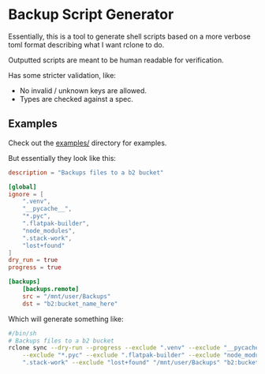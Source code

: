 # Backup Script Generator

Essentially, this is a tool to generate shell scripts based on a more verbose
toml format describing what I want rclone to do.

Outputted scripts are meant to be human readable for verification.

Has some stricter validation, like:

* No invalid / unknown keys are allowed.
* Types are checked against a spec.

## Examples

Check out the [examples/](https://github.com/bahorn/backup_script/tree/master/examples)
directory for examples.

But essentially they look like this:

```toml
description = "Backups files to a b2 bucket"

[global]
ignore = [
    ".venv",
    "__pycache__",
    "*.pyc",
    ".flatpak-builder",
    "node_modules",
    ".stack-work",
    "lost+found"
]
dry_run = true
progress = true

[backups]
    [backups.remote]
    src = "/mnt/user/Backups"
    dst = "b2:bucket_name_here"
```

Which will generate something like:
```sh
#/bin/sh
# Backups files to a b2 bucket
rclone sync --dry-run --progress --exclude ".venv" --exclude "__pycache__" \
    --exclude "*.pyc" --exclude ".flatpak-builder" --exclude "node_modules" --exclude \
    ".stack-work" --exclude "lost+found" "/mnt/user/Backups" "b2:bucket_name_here" 
```
